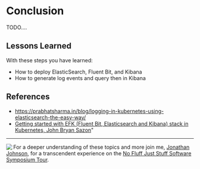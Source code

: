 # Conclusion #

TODO....

## Lessons Learned ##

With these steps you have learned:

- How to deploy ElasticSearch, Fluent Bit, and Kibana
- How to generate log events and query then in Kibana


## References ##

- https://prabhatsharma.in/blog/logging-in-kubernetes-using-elasticsearch-the-easy-way/
- [Getting started with EFK (Fluent Bit, Elasticsearch and Kibana) stack in Kubernetes, John Bryan Sazon](https://medium.com/@jbsazon/aggregated-kubernetes-container-logs-with-fluent-bit-elasticsearch-and-kibana-5a9708c5dd9a)"



------
<img align="left" src="/javajon/courses/kubernetes-fundamentals/first-app/assets/nfjs.png">

For a deeper understanding of these topics and more join me, [Jonathan Johnson](https://www.linkedin.com/in/javajon/), for a transcendent experience on the [No Fluff Just Stuff Software Symposium Tour](https://nofluffjuststuff.com/home/main).